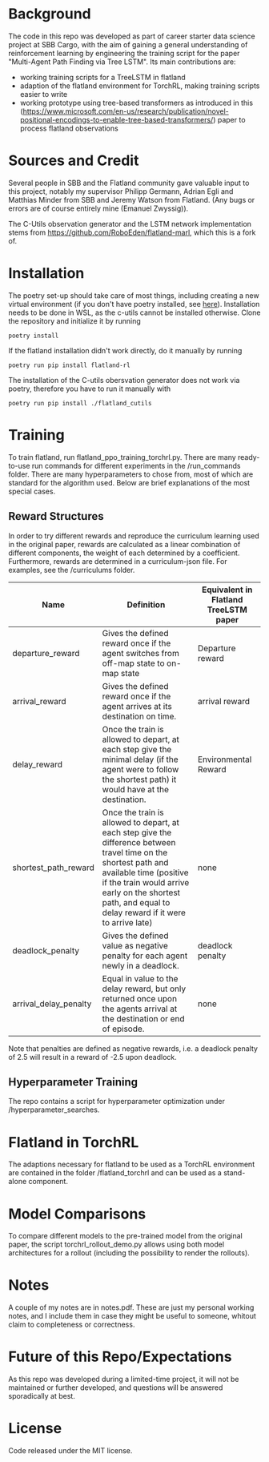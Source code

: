 # Background

The code in this repo was developed as part of career starter data science project at SBB Cargo, with the aim of gaining a general understanding of reinforcement learning by engineering the training script for the paper "Multi-Agent Path Finding via Tree LSTM". Its main contributions are:

* working training scripts for a TreeLSTM in flatland
* adaption of the flatland environment for TorchRL, making training scripts easier to write
* working prototype using tree-based transformers as introduced in this (https://www.microsoft.com/en-us/research/publication/novel-positional-encodings-to-enable-tree-based-transformers/) paper to process flatland observations

# Sources and Credit

Several people in SBB and the Flatland community gave valuable input to this project, notably my supervisor Philipp Germann, Adrian Egli and Matthias Minder from SBB and Jeremy Watson from Flatland. (Any bugs or errors are of course entirely mine (Emanuel Zwyssig)).

The C-Utils observation generator and the LSTM network implementation stems from https://github.com/RoboEden/flatland-marl, which this is a fork of.

# Installation

The poetry set-up should take care of most things, including creating a new virtual environment (if you don't have poetry installed, see [here](https://python-poetry.org/docs/)). Installation needs to be done in WSL, as the c-utils cannot be installed otherwise. Clone the repository and initialize it by running

```shell
poetry install
```

If the flatland installation didn't work directly, do it manually by running

```shell
poetry run pip install flatland-rl
```

The installation of the C-utils obersvation generator does not work via poetry, therefore you have to run it manually with

```shell
poetry run pip install ./flatland_cutils
```

# Training

To train flatland, run flatland_ppo_training_torchrl.py. There are many ready-to-use run commands for different experiments in the /run_commands folder. There are many hyperparameters to chose from, most of which are standard for the algorithm used. Below are brief explanations of the most special cases.

## Reward Structures

In order to try different rewards and reproduce the curriculum learning used in the original paper, rewards are calculated as a linear combination of different components, the weight of each determined by a coefficient. Furthermore, rewards are determined in a curriculum-json file. For examples, see the /curriculums folder. 

| Name                  | Definition                                                                                                                                                                                                                                              | Equivalent in Flatland TreeLSTM paper |
|-----------------------|---------------------------------------------------------------------------------------------------------------------------------------------------------------------------------------------------------------------------------------------------------|---------------------------------------|
| departure_reward      | Gives the defined reward once if the agent switches from off-map state to on-map state                                                                                                                                                                  | Departure reward                      |
| arrival_reward        | Gives the defined reward once if the agent arrives at its destination on time.                                                                                                                                                                          | arrival reward                        |
| delay_reward          | Once the train is allowed to depart, at each step give the minimal delay (if the agent were to follow the shortest path) it would have at the destination.                                                                                              | Environmental Reward                  |
| shortest_path_reward  | Once the train is allowed to depart, at each step give the difference between travel time on the shortest path and available  time (positive if the train would arrive early on the shortest path, and equal to delay reward if it were to arrive late) | none                                  |
| deadlock_penalty      | Gives the defined value as negative penalty for each agent newly in a deadlock.                                                                                                                                                                         | deadlock penalty                      |
| arrival_delay_penalty | Equal in value to the delay reward, but only returned once upon the agents arrival at the destination or end of episode.                                                                                                                                | none                                  |


Note that penalties are defined as negative rewards, i.e. a deadlock penalty of 2.5 will result in a reward of -2.5 upon deadlock. 

## Hyperparameter Training

The repo contains a script for hyperparameter optimization under /hyperparameter_searches.

# Flatland in TorchRL

The adaptions necessary for flatland to be used as a TorchRL environment are contained in the folder /flatland_torchrl and can be used as a stand-alone component.

# Model Comparisons

To compare different models to the pre-trained model from the original paper, the script torchrl_rollout_demo.py allows using both model architectures for a rollout (including the possibility to render the rollouts). 

# Notes

A couple of my notes are in notes.pdf. These are just my personal working notes, and I include them in case they might be useful to someone, whitout claim to completeness or correctness.

# Future of this Repo/Expectations

As this repo was developed during a limited-time project, it will not be maintained or further developed, and questions will be answered sporadically at best.

# License

Code released under the MIT license.
